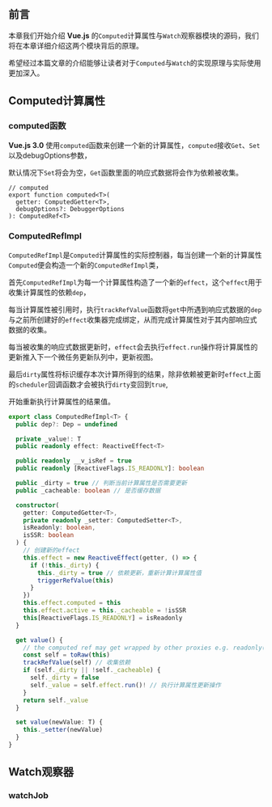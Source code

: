 ## 前言

本章我们开始介绍 __Vue.js__ 的`Computed`计算属性与`Watch`观察器模块的源码，我们将在本章详细介绍这两个模块背后的原理。  

希望经过本篇文章的介绍能够让读者对于`Computed`与`Watch`的实现原理与实际使用更加深入。

## Computed计算属性

### computed函数

__Vue.js 3.0__ 使用`computed`函数来创建一个新的计算属性，`computed`接收`Get`、`Set`以及debugOptions参数，  

默认情况下`Set`将会为空，`Get`函数里面的响应式数据将会作为依赖被收集。

```typesscript
// computed
export function computed<T>(
  getter: ComputedGetter<T>,
  debugOptions?: DebuggerOptions
): ComputedRef<T>
```

### ComputedRefImpl

`ComputedRefImpl`是`Computed`计算属性的实际控制器，每当创建一个新的计算属性`Computed`便会构造一个新的`ComputedRefImpl`类，  

首先`ComputedRefImpl`为每一个计算属性构造了一个新的`effect`，这个`effect`用于收集计算属性的依赖`dep`，  

每当计算属性被引用时，执行`trackRefValue`函数将`get`中所遇到响应式数据的`dep`与之前所创建好的`effect`收集器完成绑定，从而完成计算属性对于其内部响应式数据的收集。  

每当被收集的响应式数据更新时，`effect`会去执行`effect.run`操作将计算属性的更新推入下一个微任务更新队列中，更新视图。  

最后`dirty`属性将标识缓存本次计算所得到的结果，除非依赖被更新时`effect`上面的`scheduler`回调函数才会被执行`dirty`变回到`true`,  

开始重新执行计算属性的结果值。

```typescript
export class ComputedRefImpl<T> {
  public dep?: Dep = undefined

  private _value!: T
  public readonly effect: ReactiveEffect<T>

  public readonly __v_isRef = true
  public readonly [ReactiveFlags.IS_READONLY]: boolean

  public _dirty = true // 判断当前计算属性是否需要更新
  public _cacheable: boolean // 是否缓存数据

  constructor(
    getter: ComputedGetter<T>,
    private readonly _setter: ComputedSetter<T>,
    isReadonly: boolean,
    isSSR: boolean
  ) {
    // 创建新的effect
    this.effect = new ReactiveEffect(getter, () => {
      if (!this._dirty) {
        this._dirty = true // 依赖更新，重新计算计算属性值
        triggerRefValue(this) 
      }
    })
    this.effect.computed = this
    this.effect.active = this._cacheable = !isSSR
    this[ReactiveFlags.IS_READONLY] = isReadonly
  }

  get value() {
    // the computed ref may get wrapped by other proxies e.g. readonly() #3376
    const self = toRaw(this)
    trackRefValue(self) // 收集依赖
    if (self._dirty || !self._cacheable) {
      self._dirty = false
      self._value = self.effect.run()! // 执行计算属性更新操作
    }
    return self._value
  }

  set value(newValue: T) {
    this._setter(newValue)
  }
}
```


## Watch观察器

### watchJob




